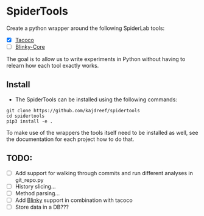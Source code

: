 # SpiderTools

Create a python wrapper around the following SpiderLab tools:

- [x] [Tacoco](https://github.com/spideruci/tacoco)
- [ ] [Blinky-Core](https://github.com/spideruci/blinky-core)

The goal is to allow us to write experiments in Python without having to relearn how each tool exactly works.

## Install
- The SpiderTools can be installed using the following commands:
```
git clone https://github.com/kajdreef/spidertools
cd spidertools
pip3 install -e .
```

To make use of the wrappers the tools itself need to be installed as well, see the documentation for each project how to do that.

## TODO: 
- [ ] Add support for walking through commits and run different analyses in git_repo.py
- [ ] History slicing...
- [ ] Method parsing...
- [ ] Add [Blinky](https://github.com/spideruci/blinky-core) support in combination with tacoco
- [ ] Store data in a DB???